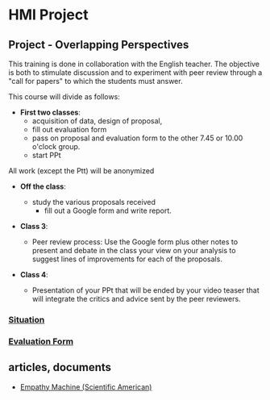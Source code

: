 # HMI Project

## Project - Overlapping Perspectives
This training is done in collaboration with the English teacher.
The objective is both to stimulate discussion and to experiment with peer review through a "call for papers" to which the students must answer.

This course will divide as follows:
* **First two classes**: 	
  * acquisition of data, design of proposal,
  *  fill out evaluation form
	* pass on  proposal and evaluation form to the other 7.45 or 10.00 o'clock group.
	* start  PPt
			
All  work (except the Ptt) will be anonymized

* **Off the class**:
  * study the various proposals received 
	* fill out a Google form and write report.

* **Class 3**:
  *	Peer review process: Use the Google form plus other notes to present and debate in the class your view on your analysis to suggest lines of 			improvements for each of the proposals.
			
* **Class 4**:
  * Presentation of your PPt that will be ended by your video teaser that will integrate the critics and advice sent by the peer reviewers.


### [Situation](https://github.com/truillet/upssitech/blob/master/SRI/1A/HMI_Perspectives/documents/HMI_Situation.pdf)

### [Evaluation Form](https://github.com/truillet/upssitech/blob/master/SRI/1A/HMI_Perspectives/documents/PEER_REVIEW.pdf) 


## articles, documents

* [Empathy Machine (Scientific American)](https://www.scientificamerican.com/article/empathy-machine-humans-communicate-better-after-robots-show-their-vulnerable-side/)
